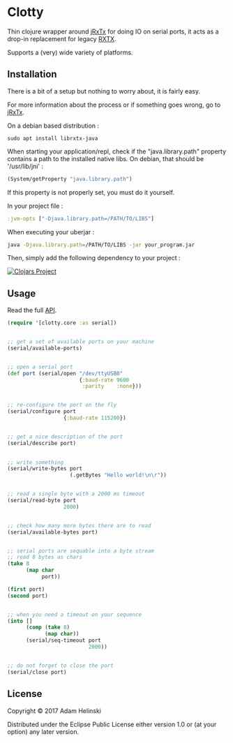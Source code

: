# Clotty

Thin clojure wrapper around [jRxTx](https://github.com/openmuc/jrxtx) for doing
IO on serial ports, it acts as a drop-in replacement for legacy
[RXTX](http://rxtx.qbang.org/wiki/index.php/Main_Page).

Supports a (very) wide variety of platforms.

## Installation

There is a bit of a setup but nothing to worry about, it is fairly easy.

For more information about the process or if something goes wrong, go to
[jRxTx](https://github.com/openmuc/jrxtx).

On a debian based distribution :

```
sudo apt install librxtx-java
```

When starting your application/repl, check if the "java.library.path" property
contains a path to the installed native libs. On debian, that should be
'/usr/lib/jni' :

```clj
(System/getProperty "java.library.path")
```

If this property is not properly set, you must do it yourself.

In your project file :
```clj
:jvm-opts ["-Djava.library.path=/PATH/TO/LIBS"]
```

When executing your uberjar :
```sh
java -Djava.library.path=/PATH/TO/LIBS -jar your_program.jar
```

Then, simply add the following dependency to your project :

[![Clojars
Project](https://img.shields.io/clojars/v/dvlopt/clotty.svg)](https://clojars.org/dvlopt/clotty)

## Usage

Read the full [API](https://dvlopt.github.io/doc/clotty/index.html).

```clj
(require '[clotty.core :as serial])


;; get a set of available ports on your machine
(serial/available-ports)


;; open a serial port
(def port (serial/open "/dev/ttyUSB0"
                       {:baud-rate 9600
                        :parity    :none}))


;; re-configure the port on the fly
(serial/configure port
                  {:baud-rate 115200})


;; get a nice description of the port
(serial/describe port)

    
;; write something
(serial/write-bytes port
                    (.getBytes "Hello world!\n\r"))


;; read a single byte with a 2000 ms timeout
(serial/read-byte port
                  2000)


;; check how many more bytes there are to read
(serial/available-bytes port)


;; serial ports are sequable into a byte stream
;; read 8 bytes as chars
(take 8
      (map char
           port))

(first port)
(second port)


;; when you need a timeout on your sequence
(into []
      (comp (take 8)
            (map char))
      (serial/seq-timeout port
                          2000))


;; do not forget to close the port
(serial/close port)
```


## License

Copyright © 2017 Adam Helinski

Distributed under the Eclipse Public License either version 1.0 or (at
your option) any later version.
